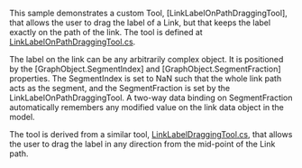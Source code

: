 This sample demonstrates a custom Tool, [LinkLabelOnPathDraggingTool], that allows the user to drag the label of a Link,
but that keeps the label exactly on the path of the link.
The tool is defined at [LinkLabelOnPathDraggingTool.cs](https://github.com/NorthwoodsSoftware/GoDiagram/blob/main/Extensions/Tools/LinkLabelOnPathDragging/LinkLabelOnPathDraggingTool.cs).

The label on the link can be any arbitrarily complex object.
It is positioned by the [GraphObject.SegmentIndex] and [GraphObject.SegmentFraction] properties.
The SegmentIndex is set to NaN such that the whole link path acts as the segment, and the SegmentFraction is set by the LinkLabelOnPathDraggingTool.
A two-way data binding on SegmentFraction automatically remembers any modified value on the link data object in the model.

The tool is derived from a similar tool, [LinkLabelDraggingTool.cs](https://github.com/NorthwoodsSoftware/GoDiagram/blob/main/Extensions/Tools/LinkLabelDragging/LinkLabelDraggingTool.cs),
that allows the user to drag the label in any direction from the mid-point of the Link path.